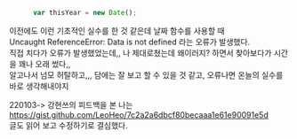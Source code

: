    
    
```js
      var thisYear = new Date();
```

이전에도 이런 기초적인 실수를 한 것 같은데 날짜 함수를 사용할 때    
Uncaught ReferenceError: Data is not defined 라는 오류가 발생했다.   
직접 치다가 오류가 발생했었는데,, 나 제대로쳤는데 왜이러지? 하면서 찾아보다가 시간을 꽤나 오래 썼다,,   
알고나서 넘모 허탈하고,,, 담에는 잘 보고 할 수 있을 것 같고, 오류나면 온늘의 실수를 바로 생각해내야지  

220103-> 강현쓰의 피드백을 본 나는   
https://gist.github.com/LeoHeo/7c2a2a6dbcf80becaaa1e61e90091e5d   
글도 읽어 보고 수정하기로 결심했다.   
